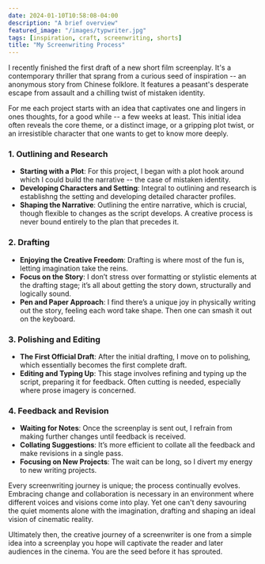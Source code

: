 ```yaml
---
date: 2024-01-10T10:58:08-04:00
description: "A brief overview"
featured_image: "/images/typwriter.jpg"
tags: [inspiration, craft, screenwriting, shorts]
title: "My Screenwriting Process"
---
```


I recently finished the first draft of a new short film screenplay. It's a contemporary thriller that sprang from a curious seed of inspiration -- an anonymous story from Chinese folklore. It features a peasant's desperate escape from assault and a chilling twist of mistaken identity. 

For me each project starts with an idea that captivates one and lingers in ones thoughts, for a good while -- a few weeks at least. This initial idea often reveals the core theme, or a distinct image, or a gripping plot twist, or an irresistible character that one wants to get to know more deeply.   

### 1. Outlining and Research

- **Starting with a Plot**: For this project, I began with a plot hook around which I could build the narrative -- the case of mistaken identity. 
- **Developing Characters and Setting**: Integral to outlining and research is establishng the setting and developing detailed character profiles.
- **Shaping the Narrative**: Outlining the entire narrative, which is crucial, though flexible to changes as the script develops. A creative process is never bound entirely to the plan that precedes it. 

### 2. Drafting

- **Enjoying the Creative Freedom**: Drafting is where most of the fun is, letting imagination take the reins. 
- **Focus on the Story**: I don’t stress over formatting or stylistic elements at the drafting stage; it’s all about getting the story down, structurally and logically sound.
- **Pen and Paper Approach**: I find there’s a unique joy in physically writing out the story, feeling each word take shape. Then one can smash it out on the keyboard.  

### 3. Polishing and Editing

- **The First Official Draft**: After the initial drafting, I move on to polishing, which essentially becomes the first complete draft.
- **Editing and Typing Up**: This stage involves refining and typing up the script, preparing it for feedback. Often cutting is needed, especially where prose imagery is concerned. 

### 4. Feedback and Revision

- **Waiting for Notes**: Once the screenplay is sent out, I refrain from making further changes until feedback is received.
- **Collating Suggestions**: It’s more efficient to collate all the feedback and make revisions in a single pass.
- **Focusing on New Projects**: The wait can be long, so I divert my energy to new writing projects.

Every screenwriting journey is unique; the process continually evolves. Embracing change and collaboration is necessary in an environment where different voices and visions come into play. Yet one can't deny savouring the quiet moments alone with the imagination, drafting and shaping an ideal vision of cinematic reality.

Ultimately then, the creative journey of a screenwriter is one from a simple idea into a screenplay you hope will captivate the reader and later audiences in the cinema. You are the seed before it has sprouted. 